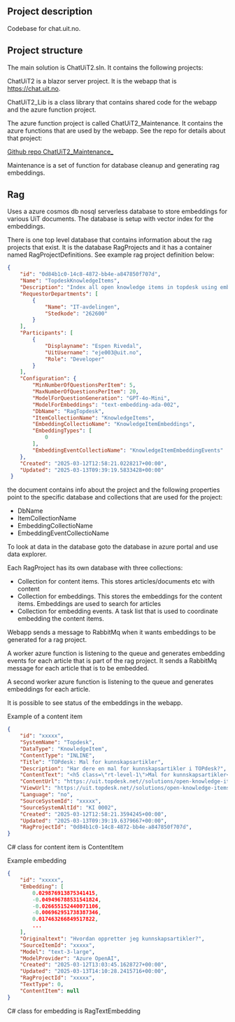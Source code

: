 ## Project description

Codebase for chat.uit.no.

## Project structure

The main solution is ChatUiT2.sln. It contains the following projects:

ChatUiT2 is a blazor server project. It is the webapp that is https://chat.uit.no.

ChatUiT2_Lib is a class library that contains shared code for the webapp and the azure function project.

The azure function project is called ChatUiT2_Maintenance. It contains the azure functions that are used by the webapp.
See the repo for details about that project:

[Github repo ChatUiT2_Maintenance_](https://github.com/UiT-ITA/ChatUiT2_Maintenance)

Maintenance is a set of function for database cleanup and generating rag embeddings.

## Rag

Uses a azure cosmos db nosql serverless database to store embeddings for various UiT
documents. The database is setup with vector index for the embeddings. 

There is one top level database that contains information about the rag projects that exist.
It is the database RagProjects and it has a container named RagProjectDefinitions. See example
rag project definition below:

```json
{
    "id": "0d84b1c0-14c8-4872-bb4e-a847850f707d",
    "Name": "TopdeskKnowledgeItems",
    "Description": "Index all open knowledge items in topdesk using embeddings. This enables search in helpdesk articles",
    "RequestorDepartments": [
        {
            "Name": "IT-avdelingen",
            "Stedkode": "262600"
        }
    ],
    "Participants": [
        {
            "Displayname": "Espen Rivedal",
            "UitUsername": "eje003@uit.no",
            "Role": "Developer"
        }
    ],
    "Configuration": {
        "MinNumberOfQuestionsPerItem": 5,
        "MaxNumberOfQuestionsPerItem": 20,
        "ModelForQuestionGeneration": "GPT-4o-Mini",
        "ModelForEmbeddings": "text-embedding-ada-002",
        "DbName": "RagTopdesk",
        "ItemCollectionName": "KnowledgeItems",
        "EmbeddingCollectioName": "KnowledgeItemEmbeddings",
        "EmbeddingTypes": [
            0
        ],
        "EmbeddingEventCollectioName": "KnowledgeItemEmbeddingEvents"
    },
    "Created": "2025-03-12T12:58:21.0228217+00:00",
    "Updated": "2025-03-13T09:39:19.5833428+00:00"
 }
```

the document contains info about the project and the following properties point to the
specific database and collections that are used for the project:

- DbName
- ItemCollectionName
- EmbeddingCollectioName
- EmbeddingEventCollectioName

To look at data in the database goto the database in azure portal and use data explorer.

Each RagProject has its own database with three collections:

- Collection for content items. This stores articles/documents etc with content
- Collection for embeddings. This stores the embeddings for the content items. Embeddings are used to search for articles
- Collection for embedding events. A task list that is used to coordinate embedding the content items.

Webapp sends a message to RabbitMq when it wants embeddings to be generated for a 
rag project.

A worker azure function is listening to the queue and generates embedding events for
each article that is part of the rag project. It sends a RabbitMq message for each article
that is to be embedded.

A second worker azure function is listening to the queue and generates embeddings for
each article. 

It is possible to see status of the embeddings in the webapp.

Example of a content item

```json
{
    "id": "xxxxx",
    "SystemName": "Topdesk",
    "DataType": "KnowledgeItem",
    "ContentType": "INLINE",
    "Title": "TOPdesk: Mal for kunnskapsartikler",
    "Description": "Har dere en mal for kunnskapsartikler i TOPdesk?",
    "ContentText": "<h5 class=\"rt-level-1\">Mal for kunnskapsartikler</h5>I artikkel KI 0047 vises hvordan du oppretter kunnskapsartikler<br/>",
    "ContentUrl": "https://uit.topdesk.net//solutions/open-knowledge-items/item/KI%200002/no/",
    "ViewUrl": "https://uit.topdesk.net//solutions/open-knowledge-items/item/KI%200002/no/",
    "Language": "no",
    "SourceSystemId": "xxxxx",
    "SourceSystemAltId": "KI 0002",
    "Created": "2025-03-12T12:58:21.3594245+00:00",
    "Updated": "2025-03-13T09:39:19.6379667+00:00",
    "RagProjectId": "0d84b1c0-14c8-4872-bb4e-a847850f707d",
}
```

C# class for content item is ContentItem

Example embedding 

```json
{
    "id": "xxxxx",
    "Embedding": [
        0.029876913875341415,
        -0.049496788531541824,
        -0.026655152440071106,
        -0.006962951738387346,
        0.017463266849517822,
        ...
    ],
    "Originaltext": "Hvordan oppretter jeg kunnskapsartikler?",
    "SourceItemId": "xxxxx",
    "Model": "text-3-large",
    "ModelProvider": "Azure OpenAI",
    "Created": "2025-03-12T13:03:45.1628727+00:00",
    "Updated": "2025-03-13T14:10:28.2415716+00:00",
    "RagProjectId": "xxxxx",
    "TextType": 0,
    "ContentItem": null
}
```

C# class for embedding is RagTextEmbedding